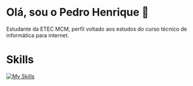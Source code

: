 # Olá, sou o Pedro Henrique 👑

Estudante da ETEC MCM, perfil voltado aos estudos do curso técnico de informática para internet.

# Skills
[![My Skills](https://skillicons.dev/icons?i=php,mysql,js,html,css,python,cs,vscode)](https://skillicons.dev)

